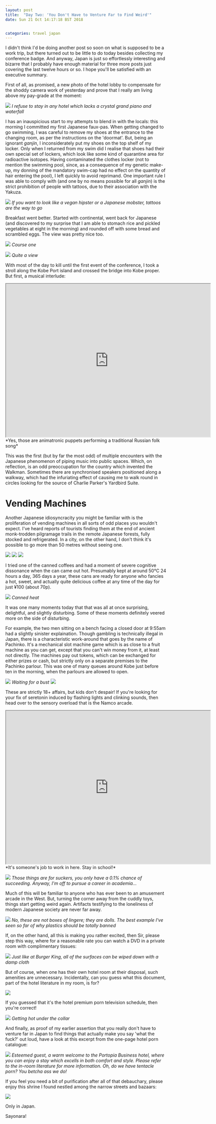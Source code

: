```yaml
---
layout: post
title:  "Day Two: 'You Don't Have to Venture Far to Find Weird'"
date: Sun 21 Oct 14:17:18 BST 2018


categories: travel japan
---
```


I didn't think I'd be doing another post so soon on what is supposed to be a work trip, but there turned out to be little to do today besides collecting my conference badge. And anyway, Japan is just so effortlessly interesting and bizarre that I probably have enough material for three more posts just covering the last twelve hours or so. I hope you'll be satisfied with an executive summary.

First of all, as promised, a new photo of the hotel lobby to compensate for the shoddy camera work of yesterday and prove that I really am living above my pay-grade at the moment:

![](/assets/DSC_2011.jpg)
*I refuse to stay in any hotel which lacks a crystal grand piano and waterfall*

I has an inauspicious start to my attempts to blend in with the locals: this morning I committed my first Japanese faux-pas. When getting changed to go swimming, I was careful to remove my shoes at the entrance to the changing room, as per the instructions on the 'doormat'. But, being an ignorant *ganjin*, I inconsiderately put my shoes on the top shelf of my locker. Only when I returned from my swim did I realise that shoes had their own special set of lockers, which look like some kind of quarantine area for radioactive isotopes. Having contaminated the clothes locker (not to mention the swimming pool, since, as a consequence of my genetic make-up, my donning of the mandatory swim-cap had no effect on the quantity of hair entering the pool), I left quickly to avoid reprimand. One important rule I was able to comply with (and one by no means possible for all *ganjin*) is the strict prohibition of people with tattoos, due to their association with the Yakuza.

![](/assets/DSC_2006.jpg)
*If you want to look like a vegan hipster or a Japanese mobster, tattoos are the way to go*

Breakfast went better. Started with continental, went back for Japanese (and discovered to my surprise that I am able to stomach rice and pickled vegetables at eight in the morning) and rounded off with some bread and scrambled eggs. The view was pretty nice too.

![](/assets/DSC_2009.jpg)
*Course one*

![](/assets/DSC_2008.jpg)
*Quite a view*

With most of the day to kill until the first event of the conference, I took a stroll along the Kobe Port island and crossed the bridge into Kobe proper. But first, a musical interlude:

<iframe src="https://drive.google.com/file/d/1Nfz-ljGMN2i5BWYQrTfpzaQk3KpQJa1OCA/preview" width="640" height="480"></iframe>
*Yes, those are animatronic puppets performing a traditional Russian folk song*

This was the first (but by far the most odd) of multiple encounters with the Japanese phenomenon of piping music into public spaces. Which, on reflection, is an odd preoccupation for the country which invented the Walkman. Sometimes there are synchronised speakers positioned along a walkway, which had the infuriating effect of causing me to walk round in circles looking for the source of Charlie Parker's Yardbird Suite.

# Vending Machines

Another Japanese idiosyncracity you might be familiar with is the proliferation of vending machines in all sorts of odd places you wouldn't expect. I've heard reports of tourists finding them at the end of ancient monk-trodden pilgramage trails in the remote Japanese forests, fully stocked and refrigerated. In a city, on the other hand, I don't think it's possible to go more than 50 metres without seeing one.

![](/assets/DSC_2035.jpg)
![](/assets/DSC_2036.jpg)
![](/assets/DSC_2037.jpg)

I tried one of the canned coffees and had a moment of severe cognitive dissonance when the can came out hot. Presumably kept at around 50°C 24 hours a day, 365 days a year, these cans are ready for anyone who fancies a hot, sweet, and actually quite delicious coffee at any time of the day for just ¥100 (about 70p).

![](/assets/DSC_2057.jpg)
*Canned heat*

It was one many moments today that that was all at once surprising, delightful, and slightly disturbing. Some of these moments definitely veered more on the side of disturbing.

For example, the two men sitting on a bench facing a closed door at 9:55am had a slightly sinister explaination. Though gambling is technically illegal in Japan, there is a characteristic work-around that goes by the name of Pachinko. It's a mechanical slot machine game which is as close to a fruit machine as you can get, except that you can't win money from it, at least not directly. The machines pay out tokens, which can be exchanged for either prizes or cash, but strictly only on a separate premises to the Pachinko parlour. This was one of many queues around Kobe just before ten in the morning, when the parlours are allowed to open.

![](/assets/DSC_2039.jpg)
*Waiting for a bust*
![](/assets/DSC_2042.jpg)

These are strictly 18+ affairs, but kids don't despair! If you're looking for your fix of seretonin induced by flashing lights and clinking sounds, then head over to the sensory overload that is the Namco arcade.

<iframe src="https://drive.google.com/file/d/15kBazhKLVLrh93kQR1RW1Qve_ZElYN_28Q/preview" width="640" height="480"></iframe>
*It's someone's job to work in here. Stay in school!*

![](/assets/DSC_2060.jpg)
*Those things are for suckers, you only have a 0.1% chance of succeeding. Anyway, I'm off to pursue a career in academia...*

Much of this will be familiar to anyone who has ever been to an amusement arcade in the West. But, turning the corner away from the cuddly toys, things start getting weird again. Artifacts testifying to the loneliness of modern Japanese society are never far away.

![](/assets/DSC_2062.jpg)
*No, these are not boxes of lingere; they are dolls. The best example I've seen so far of why plastics should be totally banned*

If, on the other hand, all this is making you rather excited, then Sir, please step this way, where for a reasonable rate you can watch a DVD in a private room with complimentary tissues:

![](/assets/DSC_2051.jpg)
*Just like at Burger King, all of the surfaces can be wiped down with a damp cloth*

But of course, when one has their own hotel room at their disposal, such amenities are unnecessary. Incidentally, can you guess what this document, part of the hotel literature in my room, is for?

![](/assets/DSC_2078.jpg)

If you guessed that it's the hotel premium porn television schedule, then you're correct!

![](/assets/DSC_2079.jpg)
*Getting hot under the collar*

And finally, as proof of my earlier assertion that you really don't have to venture far in Japan to find things that actually make you say 'what the fuck?' out loud, have a look at this excerpt from the one-page hotel porn catalogue:

![](/assets/DSC_2080.jpg)
*Esteemed guest, a warm welcome to the Portopia Business hotel, where you can enjoy a stay which excells in both comfort and style. Please refer to the in-room literature for more information. Oh, do we have tentacle porn? You betcha ass we do!*

If you feel you need a bit of purification after all of that debauchary, please enjoy this shrine I found nestled among the narrow streets and bazaars:

![](/assets/DSC_2054.jpg)

Only in Japan.

Sayonara!
